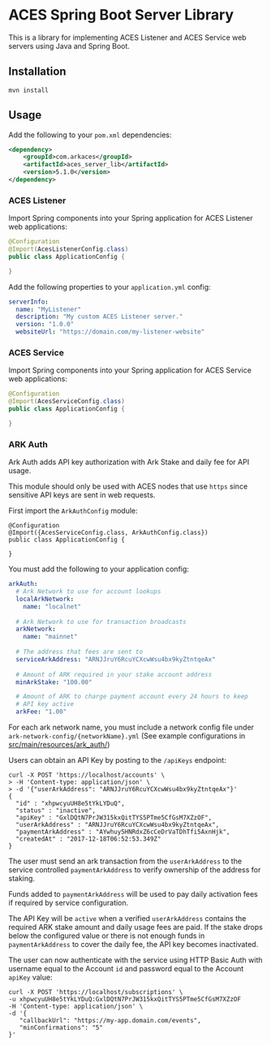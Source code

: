 # ACES Spring Boot Server Library

This is a library for implementing ACES Listener and ACES Service web servers 
using Java and Spring Boot.


## Installation

```
mvn install
```

## Usage

Add the following to your `pom.xml` dependencies:

```xml
<dependency>
    <groupId>com.arkaces</groupId>
    <artifactId>aces_server_lib</artifactId>
    <version>5.1.0</version>
</dependency>
```

### ACES Listener

Import Spring components into your Spring application for ACES Listener web applications:

```java
@Configuration
@Import(AcesListenerConfig.class)
public class ApplicationConfig {

}
```

Add the following properties to your `application.yml` config:

```yaml
serverInfo:
  name: "MyListener"
  description: "My custom ACES Listener server."
  version: "1.0.0"
  websiteUrl: "https://domain.com/my-listener-website"
```

### ACES Service

Import Spring components into your Spring application for ACES Service web applications:

```java
@Configuration
@Import(AcesServiceConfig.class)
public class ApplicationConfig {

}
```


### ARK Auth

Ark Auth adds API key authorization with Ark Stake and daily fee
for API usage. 

This module should only be used with ACES nodes that
use `https` since sensitive API keys are sent in web requests.

First import the `ArkAuthConfig` module:

```
@Configuration
@Import({AcesServiceConfig.class, ArkAuthConfig.class})
public class ApplicationConfig {

}
``` 

You must add the following to your application config:

```yaml
arkAuth:
  # Ark Network to use for account lookups
  localArkNetwork:
    name: "localnet"
  
  # Ark Network to use for transaction broadcasts
  arkNetwork:
    name: "mainnet"
  
  # The address that fees are sent to
  serviceArkAddress: "ARNJJruY6RcuYCXcwWsu4bx9kyZtntqeAx"
  
  # Amount of ARK required in your stake account address
  minArkStake: "100.00"

  # Amount of ARK to charge payment account every 24 hours to keep
  # API key active
  arkFee: "1.00"
```

For each ark network name, you must include a network config
file under `ark-network-config/{networkName}.yml` (See example
configurations in [src/main/resources/ark_auth/](src/main/resources/ark_auth/))

Users can obtain an API Key by posting to the `/apiKeys` endpoint:

```
curl -X POST 'https://localhost/accounts' \
> -H 'Content-type: application/json' \
> -d '{"userArkAddress": "ARNJJruY6RcuYCXcwWsu4bx9kyZtntqeAx"}'
{
  "id" : "xhpwcyuUH8e5tYkLYDuQ",
  "status" : "inactive",
  "apiKey" : "GxlDQtN7PrJW315kxQitTYS5PTme5CfGsM7XZzOF",
  "userArkAddress" : "ARNJJruY6RcuYCXcwWsu4bx9kyZtntqeAx",
  "paymentArkAddress" : "AYwhuy5HNRdxZ6cCeDrVaTDhTfi5AxnHjk",
  "createdAt" : "2017-12-18T06:52:53.349Z"
}
```

The user must send an ark transaction from the `userArkAddress`
to the service controlled `paymentArkAddress` to verify ownership
of the address for staking.

Funds added to `paymentArkAddress` will be used to pay daily
activation fees if required by service configuration.

The API Key will be `active` when a verified `userArkAddress`
contains the required ARK stake amount and daily usage fees
are paid. If the stake drops below the configured value or
there is not enough funds in `paymentArkAddress` to cover the
daily fee, the API key becomes inactivated.

The user can now authenticate with the service using HTTP 
Basic Auth with username equal to the Account `id` and password equal to the
Account `apiKey` value:

```
curl -X POST 'https://localhost/subscriptions' \
-u xhpwcyuUH8e5tYkLYDuQ:GxlDQtN7PrJW315kxQitTYS5PTme5CfGsM7XZzOF
-H 'Content-type: application/json' \
-d '{
   "callbackUrl": "https://my-app.domain.com/events",
   "minConfirmations": "5"
}'
```

